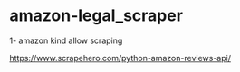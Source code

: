 # amazon-legal_scraper

1- amazon kind allow scraping 

https://www.scrapehero.com/python-amazon-reviews-api/
